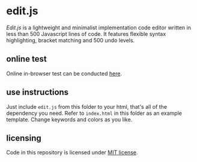 # edit.js

*Edit.js* is a lightweight and minimalist implementation code editor written in less than 500 Javascript lines of code. It features flexible syntax highlighting, bracket matching and 500 undo levels.

## online test

Online in-browser test can be conducted [here](https://contrast-zone.github.io/edit.js/).

## use instructions

Just include `edit.js` from this folder to your html, that's all of the dependency you need. Refer to `index.html` in this folder as an example template. Change keywords and colors as you like.

## licensing

Code in this repository is licensed under [MIT license](LICENSE).
